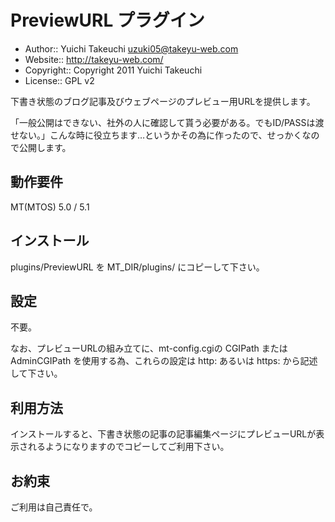 PreviewURL プラグイン
===========

* Author:: Yuichi Takeuchi <uzuki05@takeyu-web.com>
* Website:: http://takeyu-web.com/
* Copyright:: Copyright 2011 Yuichi Takeuchi
* License:: GPL v2

下書き状態のブログ記事及びウェブページのプレビュー用URLを提供します。

「一般公開はできない、社外の人に確認して貰う必要がある。でもID/PASSは渡せない。」こんな時に役立ちます…というかその為に作ったので、せっかくなので公開します。

動作要件
-----------

MT(MTOS) 5.0 / 5.1

インストール
-----------

plugins/PreviewURL を MT_DIR/plugins/ にコピーして下さい。

設定
-----------

不要。

なお、プレビューURLの組み立てに、mt-config.cgiの CGIPath または AdminCGIPath を使用する為、これらの設定は http: あるいは https: から記述して下さい。

利用方法
-----------

インストールすると、下書き状態の記事の記事編集ページにプレビューURLが表示されるようになりますのでコピーしてご利用下さい。

お約束
-----------

ご利用は自己責任で。
